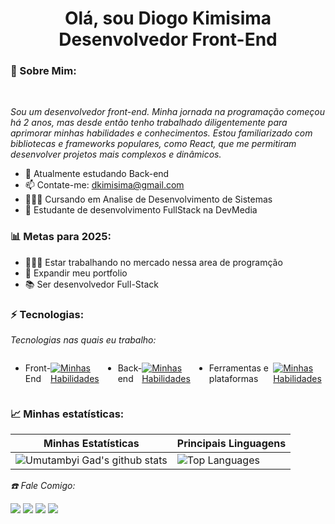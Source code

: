 <h1 align="center"> Olá, sou Diogo Kimisima <br/> Desenvolvedor Front-End </h1>

### 🐼 Sobre Mim: 

<br/>

*Sou um desenvolvedor front-end. Minha jornada na programação começou há 2 anos, mas desde então tenho trabalhado diligentemente para aprimorar minhas habilidades e conhecimentos. Estou familiarizado com bibliotecas e frameworks populares, como React, que me permitiram desenvolver projetos mais complexos e dinâmicos.*


* 🌱 Atualmente estudando Back-end
* 📫 Contate-me: dkimisima@gmail.com
* 👨🏼‍💻 Cursando em Analise de Desenvolvimento de Sistemas
* 🚀 Estudante de desenvolvimento FullStack na DevMedia

### 📊 Metas para 2025:

* 👨🏼‍💻 Estar trabalhando no mercado nessa area de programção
* 📂 Expandir meu portfolio
* 📚 Ser desenvolvedor Full-Stack

### ⚡ Tecnologias:

*Tecnologias nas quais eu trabalho:*

<div style="display:flex">
 
- Front-End

[![Minhas Habilidades](https://skillicons.dev/icons?i=html,css,js,ts,react,next,tailwind)](https://skillicons.dev)

 - Back-end
   
[![Minhas Habilidades](https://skillicons.dev/icons?i=nodejs,mysql)](https://skillicons.dev)

  
 - Ferramentas e plataformas

[![Minhas Habilidades](https://skillicons.dev/icons?i=git,github,figma)](https://skillicons.dev)
   
</div>

### 📈 Minhas estatísticas:

| Minhas Estatísticas                                                                                                                                                            | Principais Linguagens                                                                                                                                                                     |
| ------------------------------------------------------------------------------------------------------------------------------------------------------------------------ | ---------------------------------------------------------------------------------------------------------------------------------------------------------------------------------- |
| ![Umutambyi Gad's github stats](https://github-readme-stats.vercel.app/api?username=diogokimisima&show_icons=true&hide_border=true&count_private=true&theme=jolly) | ![Top Languages](https://github-readme-stats.vercel.app/api/top-langs/?username=diogokimisima&langs_count=10&count_private=true&hide_border=true&theme=jolly&layout=compact) |

*☎️ Fale Comigo:*

<div>
  <a href="https://www.linkedin.com/in/diogo-kimisima/" target="_blank"><img src="https://img.shields.io/badge/-LinkedIn-%230077B5?style=for-the-badge&logo=linkedin&logoColor=white" target="_blank"></a>
  <a href="https://api.whatsapp.com/send/?phone=%2B5518981969555&text&app_absent=0" target="_blank"><img src="https://img.shields.io/badge/WhatsApp-25D366?style=for-the-badge&logo=whatsapp&logoColor=white" target="_blank"></a>
  <a href = "mailto:contato.dkimisima@gmail.com"><img src="https://img.shields.io/badge/-Gmail-%23333?style=for-the-badge&logo=gmail&logoColor=white" target="_blank"></a>
  <a href="https://www.instagram.com/diogokimisima/" target="_blank"><img src="https://img.shields.io/badge/-Instagram-%23E4405F?style=for-the-badge&logo=instagram&logoColor=white" target="_blank"></a>
</div>
